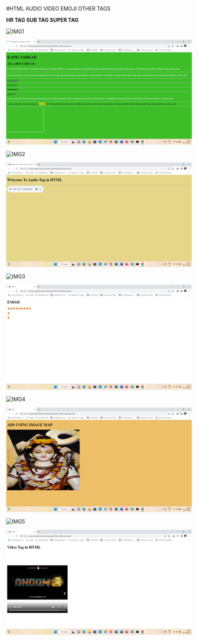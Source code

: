 #HTML AUDIO VIDEO EMOJI OTHER TAGS

**HR TAG SUB TAG SUPER TAG**

![IMG1](https://img.shields.io/badge/HR%20TAG%20SUB%20TAG%20SUPER%20TAG-IN%20HTML-brightgreen)

![IMG1](4.png)

![IMG2](https://img.shields.io/badge/AUDIO%20TAG-IN%20HTML-brightgreen)

![IMG2](1.png)

![IMG3](https://img.shields.io/badge/%20EMOJIS-IN%20HTML-brightgreen)

![IMG3](2.png)

![IMG4](https://img.shields.io/badge/IMAGE%20MAP-IN%20HTML-brightgreen)

![IMG4](3.png)

![IMG5](https://img.shields.io/badge/VIDEO%20TAG-IN%20HTML-brightgreen)

![IMG5](5.png)
